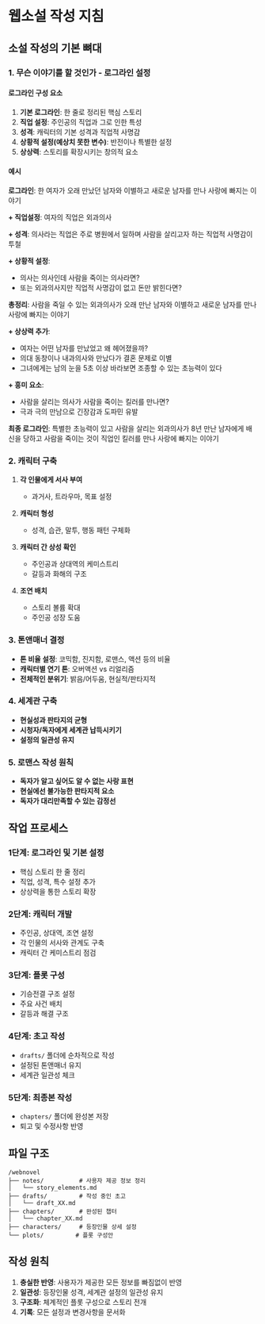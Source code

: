 # 웹소설 작성 지침

## 소설 작성의 기본 뼈대

### 1. 무슨 이야기를 할 것인가 - 로그라인 설정

#### 로그라인 구성 요소
1. **기본 로그라인**: 한 줄로 정리된 핵심 스토리
2. **직업 설정**: 주인공의 직업과 그로 인한 특성
3. **성격**: 캐릭터의 기본 성격과 직업적 사명감
4. **상황적 설정(예상치 못한 변수)**: 반전이나 특별한 설정
5. **상상력**: 스토리를 확장시키는 창의적 요소

#### 예시
**로그라인**: 한 여자가 오래 만났던 남자와 이별하고 새로운 남자를 만나 사랑에 빠지는 이야기

**+ 직업설정**: 여자의 직업은 외과의사

**+ 성격**: 의사라는 직업은 주로 병원에서 일하며 사람을 살리고자 하는 직업적 사명감이 투철

**+ 상황적 설정**:
- 의사는 의사인데 사람을 죽이는 의사라면?
- 또는 외과의사지만 직업적 사명감이 없고 돈만 밝힌다면?

**총정리**: 사람을 죽일 수 있는 외과의사가 오래 만난 남자와 이별하고 새로운 남자를 만나 사랑에 빠지는 이야기

**+ 상상력 추가**:
- 여자는 어떤 남자를 만났었고 왜 헤어졌을까?
- 의대 동창이나 내과의사와 만났다가 결혼 문제로 이별
- 그녀에게는 남의 눈을 5초 이상 바라보면 조종할 수 있는 초능력이 있다

**+ 흥미 요소**:
- 사람을 살리는 의사가 사람을 죽이는 킬러를 만나면?
- 극과 극의 만남으로 긴장감과 도파민 유발

**최종 로그라인**: 특별한 초능력이 있고 사람을 살리는 외과의사가 8년 만난 남자에게 배신을 당하고 사람을 죽이는 것이 직업인 킬러를 만나 사랑에 빠지는 이야기

### 2. 캐릭터 구축

1. **각 인물에게 서사 부여**
   - 과거사, 트라우마, 목표 설정

2. **캐릭터 형성**
   - 성격, 습관, 말투, 행동 패턴 구체화

3. **캐릭터 간 상성 확인**
   - 주인공과 상대역의 케미스트리
   - 갈등과 화해의 구조

4. **조연 배치**
   - 스토리 볼륨 확대
   - 주인공 성장 도움

### 3. 톤앤매너 결정

- **톤 비율 설정**: 코믹함, 진지함, 로맨스, 액션 등의 비율
- **캐릭터별 연기 톤**: 오버액션 vs 리얼리즘
- **전체적인 분위기**: 밝음/어두움, 현실적/판타지적

### 4. 세계관 구축

- **현실성과 판타지의 균형**
- **시청자/독자에게 세계관 납득시키기**
- **설정의 일관성 유지**

### 5. 로맨스 작성 원칙

- **독자가 알고 싶어도 알 수 없는 사랑 표현**
- **현실에선 불가능한 판타지적 요소**
- **독자가 대리만족할 수 있는 감정선**

## 작업 프로세스

### 1단계: 로그라인 및 기본 설정
- 핵심 스토리 한 줄 정리
- 직업, 성격, 특수 설정 추가
- 상상력을 통한 스토리 확장

### 2단계: 캐릭터 개발
- 주인공, 상대역, 조연 설정
- 각 인물의 서사와 관계도 구축
- 캐릭터 간 케미스트리 점검

### 3단계: 플롯 구성
- 기승전결 구조 설정
- 주요 사건 배치
- 갈등과 해결 구조

### 4단계: 초고 작성
- `drafts/` 폴더에 순차적으로 작성
- 설정된 톤앤매너 유지
- 세계관 일관성 체크

### 5단계: 최종본 작성
- `chapters/` 폴더에 완성본 저장
- 퇴고 및 수정사항 반영

## 파일 구조

```
/webnovel
├── notes/          # 사용자 제공 정보 정리
│   └── story_elements.md
├── drafts/         # 작성 중인 초고
│   └── draft_XX.md
├── chapters/       # 완성된 챕터
│   └── chapter_XX.md
├── characters/     # 등장인물 상세 설정
└── plots/         # 플롯 구성안
```

## 작성 원칙

1. **충실한 반영**: 사용자가 제공한 모든 정보를 빠짐없이 반영
2. **일관성**: 등장인물 성격, 세계관 설정의 일관성 유지
3. **구조화**: 체계적인 플롯 구성으로 스토리 전개
4. **기록**: 모든 설정과 변경사항을 문서화